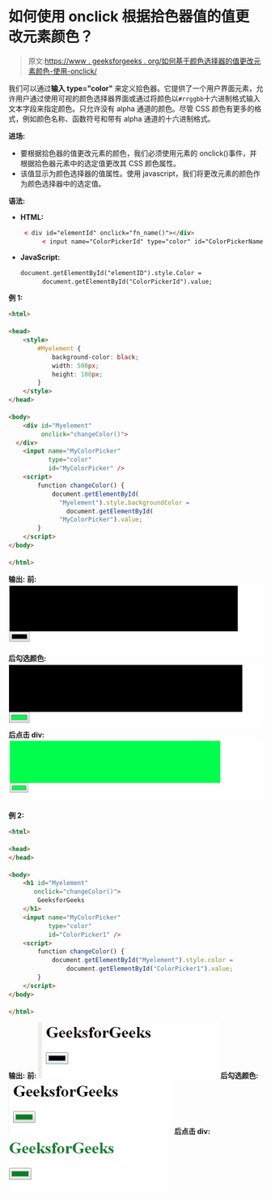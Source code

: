 # 如何使用 onclick 根据拾色器值的值更改元素颜色？

> 原文:[https://www . geeksforgeeks . org/如何基于颜色选择器的值更改元素颜色-使用-onclick/](https://www.geeksforgeeks.org/how-to-change-an-element-color-based-on-value-of-the-color-picker-value-using-onclick/)

我们可以通过**输入 type="color"** 来定义拾色器。它提供了一个用户界面元素，允许用户通过使用可视的颜色选择器界面或通过将颜色以`#rrggbb`十六进制格式输入文本字段来指定颜色。只允许没有 alpha 通道的颜色。尽管 CSS 颜色有更多的格式，例如颜色名称、函数符号和带有 alpha 通道的十六进制格式。

**进场:**

*   要根据拾色器的值更改元素的颜色，我们必须使用元素的 onclick()事件，并根据拾色器元素中的选定值更改其 CSS 颜色属性。
*   该值显示为颜色选择器的值属性。使用 javascript，我们将更改元素的颜色作为颜色选择器中的选定值。

**语法:**

*   **HTML:**

    ```html
     < div id="elementId" onclick="fn_name()"></div>
          < input name="ColorPickerId" type="color" id="ColorPickerName" />
    ```

*   **JavaScript:**

    ```html
    document.getElementById("elementID").style.Color = 
          document.getElementById("ColorPickerId").value;
    ```

**例 1:**

```html
<html>

<head>
    <style>
        #Myelement {
            background-color: black;
            width: 500px;
            height: 100px;
        }
    </style>
</head>

<body>
    <div id="Myelement" 
         onclick="changeColor()">
  </div>
    <input name="MyColorPicker"
           type="color"
           id="MyColorPicker" />
    <script>
        function changeColor() {
            document.getElementById(
              "Myelement").style.backgroundColor =
                document.getElementById(
              "MyColorPicker").value;
        }
    </script>
</body>

</html>
```

**输出:**
**前:**
![](img/fb237736eb8c65bd197dbab88eb2d6f2.png)
**后勾选颜色:**
![](img/7e3c130f718d6db99b771d34e90fa09c.png)
**后点击 div:**
![](img/a9e30d91afd3f96994c7b0a978fc7f4d.png)

**例 2:**

```html
<html>

<head>
</head>

<body>
    <h1 id="Myelement" 
       onclick="changeColor()">
        GeeksforGeeks
    </h1>
    <input name="MyColorPicker" 
           type="color"
           id="ColorPicker1" />
    <script>
        function changeColor() {
            document.getElementById("Myelement").style.color =
                document.getElementById("ColorPicker1").value;
        }
    </script>
</body>

</html>
```

**输出:**
**前:**
![](img/22e6081766182ecc91f92a4e5db214ac.png)
**后勾选颜色:**
![](img/fc9826841a8b5766024f589882d42561.png)
**后点击 div:**
![](img/1f45ca4a2c5cfb324e061840d676dac5.png)